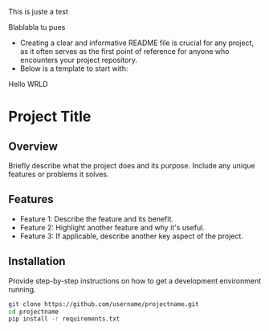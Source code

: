 This is juste a test 

Blablabla tu pues 
* Creating a clear and informative README file is crucial for any project, as it often serves as the first point of reference for anyone who encounters your project repository.
* Below is a template to start with: 

Hello WRLD

# Project Title

## Overview
Briefly describe what the project does and its purpose. Include any unique features or problems it solves.

## Features
- Feature 1: Describe the feature and its benefit.
- Feature 2: Highlight another feature and why it's useful.
- Feature 3: If applicable, describe another key aspect of the project.

## Installation
Provide step-by-step instructions on how to get a development environment running.

```bash
git clone https://github.com/username/projectname.git
cd projectname
pip install -r requirements.txt
